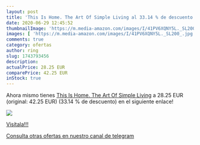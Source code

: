 ```yaml
---
layout: post
title: 'This Is Home. The Art Of Simple Living al 33.14 % de descuento'
date: 2020-06-29 12:45:52
thumbnailImage: 'https://m.media-amazon.com/images/I/41PV6XQNY5L._SL200_.jpg'
images: [ 'https://m.media-amazon.com/images/I/41PV6XQNY5L._SL200_.jpg' ]
comments: true
category: ofertas
author: ring
slug: 1743793456
description:
actualPrice: 28.25 EUR
comparePrice: 42.25 EUR
inStock: true
---
```


Ahora mismo tienes [This Is Home. The Art Of Simple Living](https://www.amazon.com/dp/1743793456/?tag=redken08-20) a 28.25 EUR (original: 42.25 EUR) (33.14 %  de descuento) en el siguiente enlace!

[![](https://m.media-amazon.com/images/I/41PV6XQNY5L._SL200_.jpg)](https://www.amazon.com/dp/1743793456/?tag=redken08-20)

[Visítala!!!](https://www.amazon.com/dp/1743793456/?tag=redken08-20)

[Consulta otras ofertas en nuestro canal de telegram](https://t.me/s/ofertas25)
